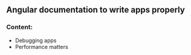 ## Angular documentation to write apps properly

### Content:

- Debugging apps
- Performance matters